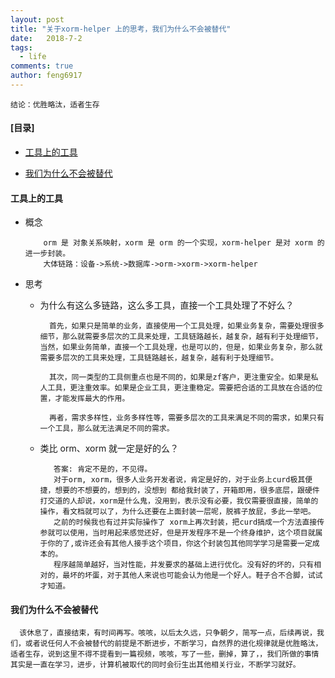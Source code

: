 ```yaml
---
layout: post
title: "关于xorm-helper 上的思考，我们为什么不会被替代"
date:   2018-7-2
tags: 
  - life
comments: true
author: feng6917
---
```


`结论：优胜略汰，适者生存`

<!-- more -->

#### [目录]

- [工具上的工具](#工具上的工具)

- [我们为什么不会被替代](#我们为什么不会被替代)

#### 工具上的工具

- 概念

  ```
      orm 是 对象关系映射，xorm 是 orm 的一个实现，xorm-helper 是对 xorm 的进一步封装。
      大体链路：设备->系统->数据库->orm->xorm->xorm-helper
  ```

- 思考
  - 为什么有这么多链路，这么多工具，直接一个工具处理了不好么？

    ```
      首先，如果只是简单的业务，直接使用一个工具处理，如果业务复杂，需要处理很多细节，那么就需要多层次的工具来处理，工具链路越长，越复杂，越有利于处理细节，当然，如果业务简单，直接一个工具处理，也是可以的，但是，如果业务复杂，那么就需要多层次的工具来处理，工具链路越长，越复杂，越有利于处理细节。

      其次，同一类型的工具侧重点也是不同的，如果是zf客户，更注重安全。如果是私人工具，更注重效率。如果是企业工具，更注重稳定。需要把合适的工具放在合适的位置，才能发挥最大的作用。

      再者，需求多样性，业务多样性等，需要多层次的工具来满足不同的需求，如果只有一个工具，那么就无法满足不同的需求。
    ```

  - 类比 orm、xorm 就一定是好的么？

    ```
       答案: 肯定不是的，不见得。
       对于orm, xorm，很多人业务开发者说，肯定是好的，对于业务上curd极其便捷，想要的不想要的，想到的，没想到 都给我封装了，开箱即用，很多底层，跟硬件打交道的人却说，xorm是什么鬼，没用到，表示没有必要，我仅需要很直接，简单的操作，看文档就可以了，为什么还要在上面封装一层呢，脱裤子放屁，多此一举吧。 
       之前的时候我也有过并实际操作了 xorm上再次封装，把curd搞成一个方法直接传参就可以使用，当时用起来感觉还好，但是开发程序不是一个终身维护，这个项目就属于你的了,或许还会有其他人接手这个项目，你这个封装包其他同学学习是需要一定成本的。
       程序越简单越好，当对性能，并发要求的基础上进行优化。没有好的坏的，只有相对的，最坏的坏蛋，对于其他人来说也可能会认为他是一个好人。鞋子合不合脚，试试才知道。
    ```  

#### 我们为什么不会被替代

  ```
    该休息了，直接结束，有时间再写。咳咳，以后太久远，只争朝夕，简写一点，后续再说，我们，或者说任何人不会被替代的前提是不断进步，不断学习，自然界的进化规律就是优胜略汰，适者生存，说到这里不得不提看到一篇视频，咳咳，写了一些，删掉，算了，，我们所做的事情其实是一直在学习，进步，计算机被取代的同时会衍生出其他相关行业，不断学习就好。
  ```
